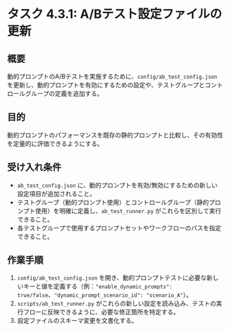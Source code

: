 # タスク 4.3.1: A/Bテスト設定ファイルの更新

## 概要

動的プロンプトのA/Bテストを実施するために、`config/ab_test_config.json` を更新し、動的プロンプトを有効にするための設定や、テストグループとコントロールグループの定義を追加する。

## 目的

動的プロンプトのパフォーマンスを既存の静的プロンプトと比較し、その有効性を定量的に評価できるようにする。

## 受け入れ条件

*   `ab_test_config.json` に、動的プロンプトを有効/無効にするための新しい設定項目が追加されること。
*   テストグループ（動的プロンプト使用）とコントロールグループ（静的プロンプト使用）を明確に定義し、`ab_test_runner.py` がこれらを区別して実行できること。
*   各テストグループで使用するプロンプトセットやワークフローのパスを指定できること。

## 作業手順

1.  `config/ab_test_config.json` を開き、動的プロンプトテストに必要な新しいキーと値を定義する（例：`"enable_dynamic_prompts": true/false`、`"dynamic_prompt_scenario_id": "scenario_A"`）。
2.  `scripts/ab_test_runner.py` がこれらの新しい設定を読み込み、テストの実行フローに反映できるように、必要な修正箇所を特定する。
3.  設定ファイルのスキーマ変更を文書化する。
